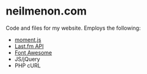 # neilmenon.com
Code and files for my website. Employs the following:
- [moment.js](https://github.com/moment/moment)
- [Last.fm API](https://www.last.fm/api/)
- [Font Awesome](https://fontawesome.com/)
- JS/jQuery
- PHP cURL
